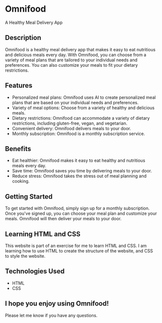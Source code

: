 
# Omnifood

A Healthy Meal Delivery App

## Description

Omnifood is a healthy meal delivery app that makes it easy to eat nutritious and delicious meals every day. With Omnifood, you can choose from a variety of meal plans that are tailored to your individual needs and preferences. You can also customize your meals to fit your dietary restrictions.

## Features

* Personalized meal plans: Omnifood uses AI to create personalized meal plans that are based on your individual needs and preferences.
* Variety of meal options: Choose from a variety of healthy and delicious meals.
* Dietary restrictions: Omnifood can accommodate a variety of dietary restrictions, including gluten-free, vegan, and vegetarian.
* Convenient delivery: Omnifood delivers meals to your door.
* Monthly subscription: Omnifood is a monthly subscription service.

## Benefits

* Eat healthier: Omnifood makes it easy to eat healthy and nutritious meals every day.
* Save time: Omnifood saves you time by delivering meals to your door.
* Reduce stress: Omnifood takes the stress out of meal planning and cooking.

## Getting Started

To get started with Omnifood, simply sign up for a monthly subscription. Once you've signed up, you can choose your meal plan and customize your meals. Omnifood will then deliver your meals to your door.

## Learning HTML and CSS

This website is part of an exercise for me to learn HTML and CSS. I am learning how to use HTML to create the structure of the website, and CSS to style the website.

## Technologies Used

* HTML
* CSS

## I hope you enjoy using Omnifood!

Please let me know if you have any questions.

